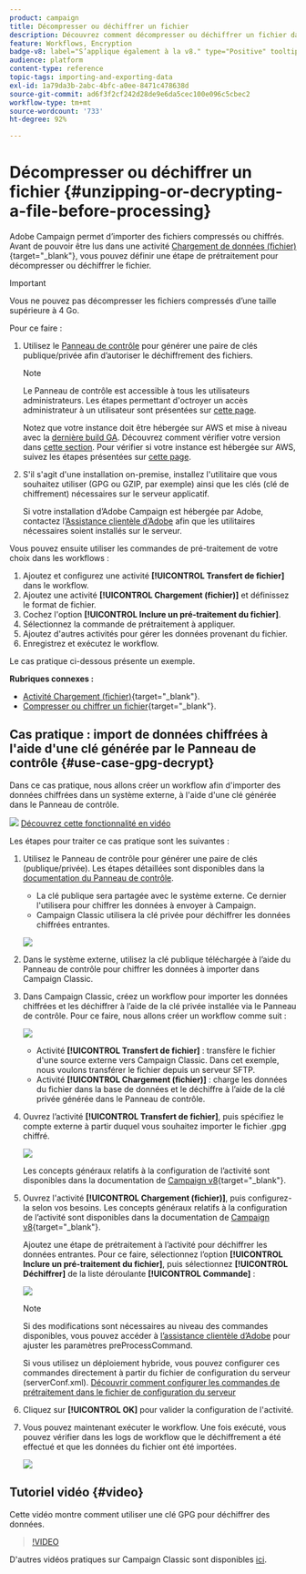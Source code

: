 ```yaml
---
product: campaign
title: Décompresser ou déchiffrer un fichier
description: Découvrez comment décompresser ou déchiffrer un fichier dans Campaign avant de le traiter.
feature: Workflows, Encryption
badge-v8: label="S’applique également à la v8." type="Positive" tooltip="S’applique également à Campaign v8."
audience: platform
content-type: reference
topic-tags: importing-and-exporting-data
exl-id: 1a79da3b-2abc-4bfc-a0ee-8471c478638d
source-git-commit: ad6f3f2cf242d28de9e6da5cec100e096c5cbec2
workflow-type: tm+mt
source-wordcount: '733'
ht-degree: 92%

---
```



# Décompresser ou déchiffrer un fichier {#unzipping-or-decrypting-a-file-before-processing}

Adobe Campaign permet d’importer des fichiers compressés ou chiffrés. Avant de pouvoir être lus dans une activité [Chargement de données (fichier)](https://experienceleague.adobe.com/docs/campaign/automation/workflows/wf-activities/action-activities/data-loading-file.html?lang=fr){target="_blank"}, vous pouvez définir une étape de prétraitement pour décompresser ou déchiffrer le fichier.

>[!IMPORTANT]
>
>Vous ne pouvez pas décompresser les fichiers compressés d’une taille supérieure à 4 Go.

Pour ce faire :

1. Utilisez le [Panneau de contrôle](https://experienceleague.adobe.com/docs/control-panel/using/instances-settings/gpg-keys-management.html?lang=fr#decrypting-data) pour générer une paire de clés publique/privée afin d’autoriser le déchiffrement des fichiers.

   >[!NOTE]
   >
   >Le Panneau de contrôle est accessible à tous les utilisateurs administrateurs. Les étapes permettant d&#39;octroyer un accès administrateur à un utilisateur sont présentées sur [cette page](https://experienceleague.adobe.com/docs/control-panel/using/discover-control-panel/managing-permissions.html?lang=fr#discover-control-panel).
   >
   >Notez que votre instance doit être hébergée sur AWS et mise à niveau avec la [dernière build GA](../../rn/using/rn-overview.md). Découvrez comment vérifier votre version dans [cette section](../../platform/using/launching-adobe-campaign.md#getting-your-campaign-version). Pour vérifier si votre instance est hébergée sur AWS, suivez les étapes présentées sur [cette page](https://experienceleague.adobe.com/docs/control-panel/using/faq.html?lang=fr).

1. S&#39;il s&#39;agit d&#39;une installation on-premise, installez l&#39;utilitaire que vous souhaitez utiliser (GPG ou GZIP, par exemple) ainsi que les clés (clé de chiffrement) nécessaires sur le serveur applicatif.

   Si votre installation d’Adobe Campaign est hébergée par Adobe, contactez l’[Assistance clientèle d’Adobe](https://helpx.adobe.com/fr/enterprise/admin-guide.html/enterprise/using/support-for-experience-cloud.ug.html) afin que les utilitaires nécessaires soient installés sur le serveur.

Vous pouvez ensuite utiliser les commandes de pré-traitement de votre choix dans les workflows :

1. Ajoutez et configurez une activité **[!UICONTROL Transfert de fichier]** dans le workflow.
1. Ajoutez une activité **[!UICONTROL Chargement (fichier)]** et définissez le format de fichier.
1. Cochez l&#39;option **[!UICONTROL Inclure un pré-traitement du fichier]**.
1. Sélectionnez la commande de prétraitement à appliquer.
1. Ajoutez d&#39;autres activités pour gérer les données provenant du fichier.
1. Enregistrez et exécutez le workflow.

Le cas pratique ci-dessous présente un exemple.

**Rubriques connexes :**

* [Activité Chargement (fichier)](https://experienceleague.adobe.com/docs/campaign/automation/workflows/wf-activities/action-activities/data-loading-file.html?lang=fr){target="_blank"}.
* [Compresser ou chiffrer un fichier](https://experienceleague.adobe.com/docs/campaign/automation/workflows/wf-activities/action-activities/extraction-file.html?lang=fr){target="_blank"}.

## Cas pratique : import de données chiffrées à l&#39;aide d&#39;une clé générée par le Panneau de contrôle {#use-case-gpg-decrypt}

Dans ce cas pratique, nous allons créer un workflow afin d&#39;importer des données chiffrées dans un système externe, à l&#39;aide d&#39;une clé générée dans le Panneau de contrôle.

![](assets/do-not-localize/how-to-video.png) [Découvrez cette fonctionnalité en vidéo](#video)

Les étapes pour traiter ce cas pratique sont les suivantes :

1. Utilisez le Panneau de contrôle pour générer une paire de clés (publique/privée). Les étapes détaillées sont disponibles dans la [documentation du Panneau de contrôle](https://experienceleague.adobe.com/docs/control-panel/using/instances-settings/gpg-keys-management.html?lang=fr#decrypting-data).

   * La clé publique sera partagée avec le système externe. Ce dernier l&#39;utilisera pour chiffrer les données à envoyer à Campaign.
   * Campaign Classic utilisera la clé privée pour déchiffrer les données chiffrées entrantes.

   ![](assets/gpg_generate.png)

1. Dans le système externe, utilisez la clé publique téléchargée à l’aide du Panneau de contrôle pour chiffrer les données à importer dans Campaign Classic.

1. Dans Campaign Classic, créez un workflow pour importer les données chiffrées et les déchiffrer à l’aide de la clé privée installée via le Panneau de contrôle. Pour ce faire, nous allons créer un workflow comme suit :

   ![](assets/gpg_import_workflow.png)

   * Activité **[!UICONTROL Transfert de fichier]** : transfère le fichier d&#39;une source externe vers Campaign Classic. Dans cet exemple, nous voulons transférer le fichier depuis un serveur SFTP.
   * Activité **[!UICONTROL Chargement (fichier)]** : charge les données du fichier dans la base de données et le déchiffre à l’aide de la clé privée générée dans le Panneau de contrôle.

1. Ouvrez l’activité **[!UICONTROL Transfert de fichier]**, puis spécifiez le compte externe à partir duquel vous souhaitez importer le fichier .gpg chiffré.

   ![](assets/gpg_key_transfer.png)

   Les concepts généraux relatifs à la configuration de l’activité sont disponibles dans la documentation de [Campaign v8](https://experienceleague.adobe.com/docs/campaign/automation/workflows/wf-activities/event-activities/file-transfer.html?lang=fr){target="_blank"}.


1. Ouvrez l&#39;activité **[!UICONTROL Chargement (fichier)]**, puis configurez-la selon vos besoins. Les concepts généraux relatifs à la configuration de l’activité sont disponibles dans la documentation de [Campaign v8](https://experienceleague.adobe.com/docs/campaign/automation/workflows/wf-activities/action-activities/data-loading-file.html?lang=fr){target="_blank"}.

   Ajoutez une étape de prétraitement à l’activité pour déchiffrer les données entrantes. Pour ce faire, sélectionnez l’option **[!UICONTROL Inclure un pré-traitement du fichier]**, puis sélectionnez **[!UICONTROL Déchiffrer]** de la liste déroulante **[!UICONTROL Commande]** :

   ![](assets/gpg_load.png)

   >[!NOTE]
   >
   >Si des modifications sont nécessaires au niveau des commandes disponibles, vous pouvez accéder à [l’assistance clientèle d’Adobe](https://helpx.adobe.com/fr/enterprise/admin-guide.html/enterprise/using/support-for-experience-cloud.ug.html) pour ajuster les paramètres preProcessCommand.
   >
   >Si vous utilisez un déploiement hybride, vous pouvez configurer ces commandes directement à partir du fichier de configuration du serveur (serverConf.xml). [Découvrir comment configurer les commandes de prétraitement dans le fichier de configuration du serveur](../../installation/using/the-server-configuration-file.md#preprocesscommand)

1. Cliquez sur **[!UICONTROL OK]** pour valider la configuration de l&#39;activité.

1. Vous pouvez maintenant exécuter le workflow. Une fois exécuté, vous pouvez vérifier dans les logs de workflow que le déchiffrement a été effectué et que les données du fichier ont été importées.

   ![](assets/gpg_run.png)

## Tutoriel vidéo {#video}

Cette vidéo montre comment utiliser une clé GPG pour déchiffrer des données.

>[!VIDEO](https://video.tv.adobe.com/v/36482?quality=12)

D&#39;autres vidéos pratiques sur Campaign Classic sont disponibles [ici](https://experienceleague.adobe.com/docs/campaign-classic-learn/tutorials/overview.html?lang=fr).
